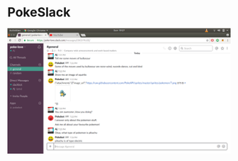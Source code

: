 # PokeSlack
![alt text](https://github.com/aayush1408/PokeSlack/blob/master/Screenshot/Screenshot.png "Screenshot of the repo")

